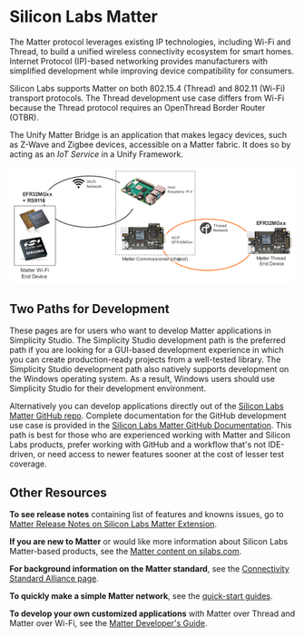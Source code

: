 # Silicon Labs Matter

The Matter protocol leverages existing IP technologies, including Wi-Fi and Thread, to build a unified wireless connectivity ecosystem for smart homes. Internet Protocol (IP)-based networking provides manufacturers with simplified development while improving device compatibility for consumers.

Silicon Labs supports Matter on both 802.15.4 (Thread) and 802.11 (Wi-Fi) transport protocols. The Thread development use case differs from Wi-Fi because the Thread protocol requires an OpenThread Border Router (OTBR).

The Unify Matter Bridge is an application that makes legacy devices, such as
Z-Wave and Zigbee devices, accessible on a Matter fabric. It does so by acting as
an *IoT Service* in a Unify Framework.

![Silicon Labs Matter Summary](./resources/silicon-labs-matter.png)

## Two Paths for Development

These pages are for users who want to develop Matter applications in Simplicity Studio. The Simplicity Studio development path is the preferred path if you are looking for a GUI-based development experience in which you can create production-ready projects from a well-tested library. The Simplicity Studio development path also natively supports development on the Windows operating system. As a result, Windows users should use Simplicity Studio for their development environment.

Alternatively you can develop applications directly out of the [Silicon Labs Matter GitHub repo](https://github.com/SiliconLabs/matter). Complete documentation for the GitHub development use case is provided in the [Silicon Labs Matter GitHub Documentation](https://siliconlabs.github.io/matter/latest/). This path is best for those who are experienced working with Matter and Silicon Labs products, prefer working with GitHub and a workflow that's not IDE-driven, or need access to newer features sooner at the cost of lesser test coverage.

## Other Resources

**To see release notes** containing list of features and knowns issues, go to [Matter Release Notes on Silicon Labs Matter Extension](https://github.com/SiliconLabs/matter_extension/releases/tag/v2.2.0).

**If you are new to Matter** or would like more information about Silicon Labs Matter-based products, see the [Matter content on silabs.com](https://www.silabs.com/wireless/matter).

**For background information on the Matter standard**, see the [Connectivity Standard Alliance page](https://csa-iot.org/all-solutions/matter/).

**To quickly make a simple Matter network**, see the [quick-start guides](/matter/<docspace-docleaf-version>/matter-overview).

**To develop your own customized applications** with Matter over Thread and Matter over Wi-Fi, see the [Matter Developer's Guide](/matter/<docspace-docleaf-version>/matter-developers-guide-overview).
